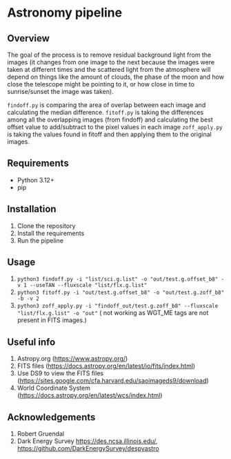 # Astronomy pipeline

## Overview
The goal of the process is to remove residual background light from the images (it changes from one image to the next because the images were taken at different times and the scattered light from the atmosphere will depend on things like the amount of clouds, the phase of the moon and how close the telescope might be pointing to it, or how close in time to sunrise/sunset the image was taken).

`findoff.py` is comparing the area of overlap between each image and calculating the median difference.
`fitoff.py` is taking the differences among all the overlapping images (from findoff) and calculating the best offset value to add/subtract to the pixel values in each image
`zoff_apply.py` is taking the values found in fitoff and then applying them to the original images.

## Requirements
- Python 3.12+
- pip

## Installation
1. Clone the repository
2. Install the requirements
3. Run the pipeline


## Usage
1. `python3 findoff.py -i "list/sci.g.list" -o "out/test.g.offset_b8" -v 1 --useTAN --fluxscale "list/flx.g.list"`
2. `python3 fitoff.py -i "out/test.g.offset_b8" -o "out/test.g.zoff_b8" -b -v 2`
3. `python3 zoff_apply.py -i "findoff_out/test.g.zoff_b8" --fluxscale "list/flx.g.list" -o "out"`  ( not working as WGT_ME tags are not present in FITS images.)

## Useful info
1. Astropy.org (https://www.astropy.org/)
2. FITS files (https://docs.astropy.org/en/latest/io/fits/index.html)
3. Use DS9 to view the FITS files (https://sites.google.com/cfa.harvard.edu/saoimageds9/download)
4. World Coordinate System (https://docs.astropy.org/en/latest/wcs/index.html)

## Acknowledgements
1. Robert Gruendal
2. Dark Energy Survey https://des.ncsa.illinois.edu/, https://github.com/DarkEnergySurvey/despyastro

